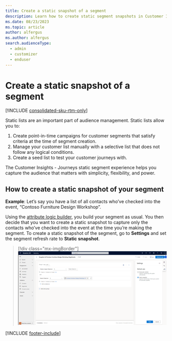```yaml
---
title: Create a static snapshot of a segment
description: Learn how to create static segment snapshots in Customer Insights - Journeys
ms.date: 08/23/2023
ms.topic: article
author: alfergus
ms.author: alfergus
search.audienceType: 
  - admin
  - customizer
  - enduser
---
```


# Create a static snapshot of a segment

[!INCLUDE [consolidated-sku-rtm-only](./includes/consolidated-sku-rtm-only.md)]

Static lists are an important part of audience management. Static lists allow you to:

1) Create point-in-time campaigns for customer segments that satisfy criteria at the time of segment creation.
2) Manage your customer list manually with a selective list that does not follow any logical conditions.
3) Create a seed list to test your customer journeys with.

The Customer Insights - Journeys static segment experience helps you capture the audience that matters with simplicity, flexibility, and power.

## How to create a static snapshot of your segment

**Example**: Let’s say you have a list of all contacts who’ve checked into the event, “Contoso Furniture Design Workshop”.

Using the [attribute logic builder](real-time-marketing-build-segments.md), you build your segment as usual. You then decide that you want to create a static snapshot to capture only the contacts who’ve checked into the event at the time you’re making the segment. To create a static snapshot of the segment, go to **Settings** and set the segment refresh rate to **Static snapshot**.

> [!div class="mx-imgBorder"]
>![Create a static snapshot](media/real-time-marketing-static-snapshot-of-segment.png "Create a static snapshot")

[!INCLUDE [footer-include](./includes/footer-banner.md)]
